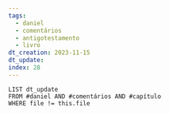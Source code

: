 ```yaml
---
tags:
  - daniel
  - comentários
  - antigotestamento
  - livro
dt_creation: 2023-11-15
dt_update: 
index: 28
---
```



```dataview
LIST dt_update
FROM #daniel AND #comentários AND #capítulo 
WHERE file != this.file
```